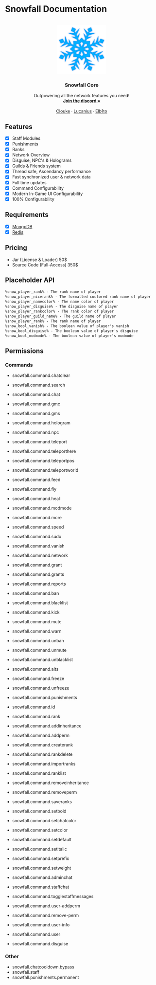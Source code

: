 # Snowfall Documentation

<!-- LOGO -->
<br />
<div align="center">
  <a href="https://github.com/FrozedClubDevelopment/Snowfall-Documentation">
    <img src="snowfall.png" alt="Logo" width="160" height="160">
  </a>

  <h3 align="center">Snowfall Core</h3>

  <p align="center">
    Outpowering all the network features you need!
    <br />
    <a href="https://discord.frozed.club/"><strong>Join the discord »</strong></a>
    <br />
    <br />
    <a href="https://github.com/Clouke">Clouke</a>
    ·
    <a href="https://github.com/Lucaniuss">Lucanius</a>
    ·
    <a href="https://github.com/Elb1to">Elb1to</a>
  </p>
</div>

<!-- FEATURES -->
## Features
- [x] Staff Modules
- [x] Punishments
- [x] Ranks
- [x] Network Overview
- [x] Disguise, NPC's & Holograms
- [x] Guilds & Friends system 
- [x] Thread safe, Ascendancy performance   
- [x] Fast synchronized user & network data
- [x] Full time updates
- [x] Command Configurability
- [x] Modern In-Game UI Configurability 
- [x] 100% Configurability

<!-- REQUIREMENTS -->
## Requirements
- [x] [MongoDB](https://www.mongodb.com/)
- [x] [Redis](https://redis.io/)

<!-- PRICING -->
## Pricing
* Jar (License & Loader) 50$
* Source Code (Full-Access) 350$

<!-- Placeholders -->
## Placeholder API
    %snow_player_rank% - The rank name of player
    %snow_player_nicerank% - The formatted coulored rank name of player
    %snow_player_namecolor% - The name color of player
    %snow_player_disguise% - The disguise name of player
    %snow_player_rankcolor% - The rank color of player
    %snow_player_guild_name% - The guild name of player
    %snow_player_rank% - The rank name of player
    %snow_bool_vanish% - The boolean value of player's vanish
    %snow_bool_disguise% - The boolean value of player's disguise
    %snow_bool_modmode% - The boolean value of player's modmode

## Permissions
### Commands
* snowfall.command.chatclear
* snowfall.command.search
* snowfall.command.chat
* snowfall.command.gmc
* snowfall.command.gms
* snowfall.command.hologram
* snowfall.command.npc
* snowfall.command.teleport
* snowfall.command.teleporthere
* snowfall.command.teleportpos
* snowfall.command.teleportworld
* snowfall.command.feed
* snowfall.command.fly
* snowfall.command.heal
* snowfall.command.modmode
* snowfall.command.more
* snowfall.command.speed
* snowfall.command.sudo
* snowfall.command.vanish
* snowfall.command.network
* snowfall.command.grant
* snowfall.command.grants
* snowfall.command.reports
    
* snowfall.command.ban
* snowfall.command.blacklist
* snowfall.command.kick
* snowfall.command.mute
* snowfall.command.warn
    
* snowfall.command.unban
* snowfall.command.unmute
* snowfall.command.unblacklist
    
* snowfall.command.alts
* snowfall.command.freeze
* snowfall.command.unfreeze
* snowfall.command.punishments
* snowfall.command.id
    
* snowfall.command.rank
* snowfall.command.addinheritance
* snowfall.command.addperm
* snowfall.command.createrank
* snowfall.command.rankdelete
* snowfall.command.importranks
* snowfall.command.ranklist
* snowfall.command.removeinheritance
* snowfall.command.removeperm
* snowfall.command.saveranks
* snowfall.command.setbold
* snowfall.command.setchatcolor
* snowfall.command.setcolor
* snowfall.command.setdefault
* snowfall.command.setitalic
* snowfall.command.setprefix
* snowfall.command.setweight
    
* snowfall.command.adminchat
* snowfall.command.staffchat
* snowfall.command.togglestaffmessages
    
* snowfall.command.user-addperm
* snowfall.command.remove-perm
* snowfall.command.user-info
* snowfall.command.user
    
* snowfall.command.disguise

### Other
* snowfall.chatcooldown.bypass
* snowfall.staff
* snowfall.punishments.permanent
